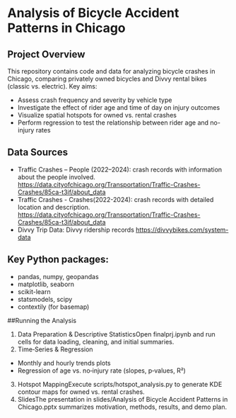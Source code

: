 # Analysis of Bicycle Accident Patterns in Chicago

## Project Overview

This repository contains code and data for analyzing bicycle crashes in Chicago, comparing privately owned bicycles and Divvy rental bikes (classic vs. electric). Key aims:
- Assess crash frequency and severity by vehicle type
- Investigate the effect of rider age and time of day on injury outcomes
- Visualize spatial hotspots for owned vs. rental crashes
- Perform regression to test the relationship between rider age and no-injury rates
  
## Data Sources

- Traffic Crashes – People (2022–2024): crash records with information about the people involved. https://data.cityofchicago.org/Transportation/Traffic-Crashes-Crashes/85ca-t3if/about_data
- Traffic Crashes - Crashes(2022-2024): crash records with detailed location and description. https://data.cityofchicago.org/Transportation/Traffic-Crashes-Crashes/85ca-t3if/about_data
- Divvy Trip Data: Divvy ridership records https://divvybikes.com/system-data

## Key Python packages:
- pandas, numpy, geopandas
- matplotlib, seaborn
- scikit-learn
- statsmodels, scipy
- contextily (for basemap)

##Running the Analysis
1. Data Preparation & Descriptive StatisticsOpen finalprj.ipynb and run cells for data loading, cleaning, and initial summaries.
2. Time‑Series & Regression
- Monthly and hourly trends plots
- Regression of age vs. no‑injury rate (slopes, p‑values, R²)
3. Hotspot MappingExecute scripts/hotspot_analysis.py to generate KDE contour maps for owned vs. rental crashes.
4. SlidesThe presentation in slides/Analysis of Bicycle Accident Patterns in Chicago.pptx summarizes motivation, methods, results, and demo plan.
